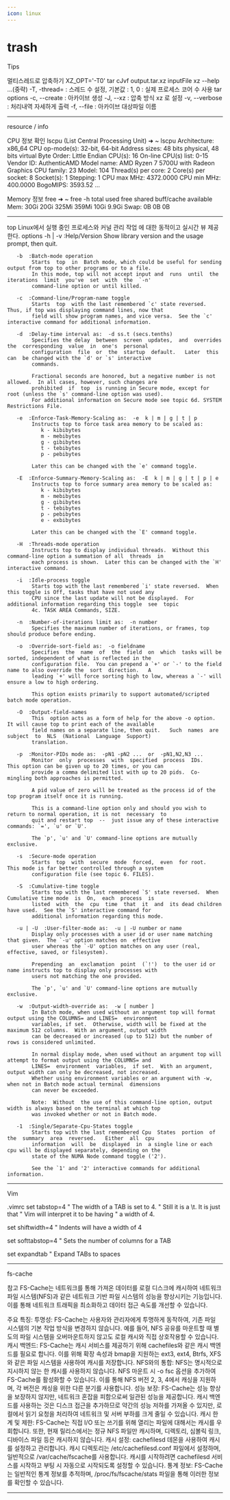 ```yaml
---
icon: linux
---
```


# trash

Tips

멀티스레드로 압축하기
XZ_OPT='-T0' tar cJvf output.tar.xz inputFile
xz --help
...(중략)
-T, -thread=<count> : 스레드 수 설정, 기본값 : 1, 0 : 실제 프로세스 코어 수 사용
tar options
-c, --create : 아카이브 생성
-J, --xz : 압축 방식 xz 로 설정
-v, --verbose : 처리내역 자세하게 출력
-f, --file : 아카이브 대상파일 이름

----

resource / info

CPU 정보 확인
lscpu (List Central Processing Unit)
➜  ~ lscpu
Architecture:             x86_64
CPU op-mode(s):         32-bit, 64-bit
Address sizes:          48 bits physical, 48 bits virtual
Byte Order:             Little Endian
CPU(s):                   16
On-line CPU(s) list:    0-15
Vendor ID:                AuthenticAMD
Model name:             AMD Ryzen 7 5700U with Radeon Graphics
CPU family:           23
Model:                104
Thread(s) per core:   2
Core(s) per socket:   8
Socket(s):            1
Stepping:             1
CPU max MHz:          4372.0000
CPU min MHz:          400.0000
BogoMIPS:             3593.52
...

Memory 정보
free
➜  ~ free -h
total        used        free      shared    buff/cache    available
Mem:       30Gi        20Gi       325Mi       359Mi          10Gi       9.9Gi
Swap:        0B          0B          0B

---

top
Linux에서 실행 중인 프로세스와 커널 관리 작업 에 대한 동적이고 실시간 뷰 제공한다.
options
-h | -v  :Help/Version
Show library version and the usage prompt, then quit.

       -b  :Batch-mode operation
            Starts  top  in  Batch mode, which could be useful for sending output from top to other programs or to a file.
            In this mode, top will not accept input and  runs  until  the  iterations  limit  you've  set  with  the  `-n'
            command-line option or until killed.

       -c  :Command-line/Program-name toggle
            Starts  top  with the last remembered `c' state reversed.  Thus, if top was displaying command lines, now that
            field will show program names, and vice versa.  See the `c' interactive command for additional information.

       -d  :Delay-time interval as:  -d ss.t (secs.tenths)
            Specifies the delay  between  screen  updates,  and  overrides  the  corresponding  value  in  one's  personal
            configuration  file  or  the  startup  default.   Later  this  can  be changed with the `d' or `s' interactive
            commands.

            Fractional seconds are honored, but a negative number is not allowed.  In all cases, however, such changes are
            prohibited  if  top  is running in Secure mode, except for root (unless the `s' command-line option was used).
            For additional information on Secure mode see topic 6d. SYSTEM Restrictions File.

       -e  :Enforce-Task-Memory-Scaling as:  -e  k | m | g | t | p
            Instructs top to force task area memory to be scaled as:
               k - kibibytes
               m - mebibytes
               g - gibibytes
               t - tebibytes
               p - pebibytes

            Later this can be changed with the `e' command toggle.

       -E  :Enforce-Summary-Memory-Scaling as:  -E  k | m | g | t | p | e
            Instructs top to force summary area memory to be scaled as:
               k - kibibytes
               m - mebibytes
               g - gibibytes
               t - tebibytes
               p - pebibytes
               e - exbibytes

            Later this can be changed with the `E' command toggle.
            
       -H  :Threads-mode operation
            Instructs top to display individual threads.  Without this command-line option a summation of all  threads  in
            each process is shown.  Later this can be changed with the `H' interactive command.

       -i  :Idle-process toggle
            Starts top with the last remembered `i' state reversed.  When this toggle is Off, tasks that have not used any
            CPU since the last update will not be displayed.  For additional information regarding this toggle  see  topic
            4c. TASK AREA Commands, SIZE.

       -n  :Number-of-iterations limit as:  -n number
            Specifies the maximum number of iterations, or frames, top should produce before ending.

       -o  :Override-sort-field as:  -o fieldname
            Specifies  the  name  of  the  field  on  which  tasks will be sorted, independent of what is reflected in the
            configuration file.  You can prepend a `+' or `-' to the field name to also override the  sort  direction.   A
            leading `+' will force sorting high to low, whereas a `-' will ensure a low to high ordering.

            This option exists primarily to support automated/scripted batch mode operation.

       -O  :Output-field-names
            This  option acts as a form of help for the above -o option.  It will cause top to print each of the available
            field names on a separate line, then quit.   Such  names  are  subject  to  NLS  (National  Language  Support)
            translation.

       -p  :Monitor-PIDs mode as:  -pN1 -pN2 ...  or  -pN1,N2,N3 ...
            Monitor  only  processes  with  specified  process  IDs.   This option can be given up to 20 times, or you can
            provide a comma delimited list with up to 20 pids.  Co-mingling both approaches is permitted.

            A pid value of zero will be treated as the process id of the top program itself once it is running.

            This is a command-line option only and should you wish to return to normal operation, it is not  necessary  to
            quit and restart top  --  just issue any of these interactive commands: `=', `u' or `U'.

            The `p', `u' and `U' command-line options are mutually exclusive.

       -s  :Secure-mode operation
            Starts  top  with  secure  mode  forced,  even  for root.  This mode is far better controlled through a system
            configuration file (see topic 6. FILES).

       -S  :Cumulative-time toggle
            Starts top with the last remembered `S' state reversed.  When Cumulative time mode  is  On,  each  process  is
            listed  with  the  cpu  time  that  it  and  its dead children have used.  See the `S' interactive command for
            additional information regarding this mode.

       -u | -U  :User-filter-mode as:  -u | -U number or name
            Display only processes with a user id or user name matching that given.  The `-u' option matches on  effective
            user whereas the `-U' option matches on any user (real, effective, saved, or filesystem).

            Prepending  an  exclamation  point  (`!')  to the user id or name instructs top to display only processes with
            users not matching the one provided.

            The `p', `u' and `U' command-line options are mutually exclusive.

       -w  :Output-width-override as:  -w [ number ]
            In Batch mode, when used without an argument top will format output using the COLUMNS= and LINES=  environment
            variables, if set.  Otherwise, width will be fixed at the maximum 512 columns.  With an argument, output width
            can be decreased or increased (up to 512) but the number of rows is considered unlimited.

            In normal display mode, when used without an argument top will attempt to format output using the COLUMNS= and
            LINES=  environment  variables,  if set.  With an argument, output width can only be decreased, not increased.
            Whether using environment variables or an argument with -w, when not in Batch mode actual terminal  dimensions
            can never be exceeded.

            Note:  Without  the use of this command-line option, output width is always based on the terminal at which top
            was invoked whether or not in Batch mode.

       -1  :Single/Separate-Cpu-States toggle
            Starts top with the last remembered Cpu  States  portion  of  the  summary  area  reversed.   Either  all  cpu
            information  will  be  displayed  in  a single line or each cpu will be displayed separately, depending on the
            state of the NUMA Node command toggle ('2').

            See the `1' and '2' interactive commands for additional information.

----

Vim

.vimrc
set tabstop=4       " The width of a TAB is set to 4.
" Still it is a \t. It is just that
" Vim will interpret it to be having
" a width of 4.

set shiftwidth=4    " Indents will have a width of 4

set softtabstop=4   " Sets the number of columns for a TAB

set expandtab       " Expand TABs to spaces

---

fs-cache

참고
FS-Cache는 네트워크를 통해 가져온 데이터를 로컬 디스크에 캐시하여 네트워크 파일 시스템(NFS)과 같은 네트워크 기반 파일 시스템의 성능을 향상시키는 기능입니다. 이를 통해 네트워크 트래픽을 최소화하고 데이터 접근 속도를 개선할 수 있습니다.

주요 특징:
투명성: FS-Cache는 사용자와 관리자에게 투명하게 동작하여, 기존 파일 시스템의 기본 작업 방식을 변경하지 않습니다. 예를 들어, NFS 공유를 마운트할 때 별도의 파일 시스템을 오버마운트하지 않고도 로컬 캐시와 직접 상호작용할 수 있습니다.
캐시 백엔드: FS-Cache는 캐시 서비스를 제공하기 위해 cachefiles와 같은 캐시 백엔드를 필요로 합니다. 이를 위해 확장 속성과 bmap을 지원하는 ext3, ext4, Btrfs, XFS와 같은 파일 시스템을 사용하여 캐시를 저장합니다.
NFS와의 통합: NFS는 명시적으로 지시하지 않는 한 캐시를 사용하지 않습니다. NFS 마운트 시 -o fsc 옵션을 추가하여 FS-Cache를 활성화할 수 있습니다. 이를 통해 NFS 버전 2, 3, 4에서 캐싱을 지원하며, 각 버전은 캐싱을 위한 다른 분기를 사용합니다.
성능 보장: FS-Cache는 성능 향상을 보장하지 않지만, 네트워크 혼잡을 피함으로써 일관된 성능을 제공합니다. 캐시 백엔드를 사용하는 것은 디스크 접근을 추가하므로 약간의 성능 저하를 가져올 수 있지만, 로컬에서 읽기 요청을 처리하여 네트워크 및 서버 부하를 크게 줄일 수 있습니다.
캐시 한계 및 제한: FS-Cache는 직접 I/O 또는 쓰기를 위해 열리는 파일에 대해서는 캐시를 우회합니다. 또한, 현재 릴리스에서는 정규 NFS 파일만 캐시하며, 디렉토리, 심볼릭 링크, 디바이스 파일 등은 캐시하지 않습니다.
캐시 설정: cachefilesd 데몬을 사용하여 캐시를 설정하고 관리합니다. 캐시 디렉토리는 /etc/cachefilesd.conf 파일에서 설정하며, 일반적으로 /var/cache/fscache를 사용합니다. 캐시를 시작하려면 cachefilesd 서비스를 시작하고 부팅 시 자동으로 시작되도록 설정할 수 있습니다.
통계 정보: FS-Cache는 일반적인 통계 정보를 추적하며, /proc/fs/fscache/stats 파일을 통해 이러한 정보를 확인할 수 있습니다.

---

